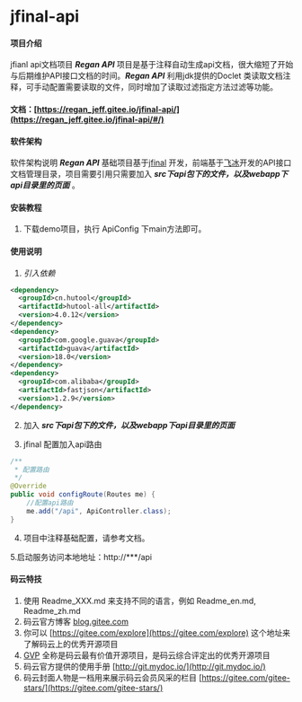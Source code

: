 # jfinal-api

#### 项目介绍
jfianl api文档项目
***Regan API*** 项目是基于注释自动生成api文档，很大缩短了开始与后期维护API接口文档的时间。***Regan API*** 利用jdk提供的Doclet
类读取文档注释，可手动配置需要读取的文件，同时增加了读取过滤指定方法过滤等功能。

#### 文档：[https://regan_jeff.gitee.io/jfinal-api/](https://regan_jeff.gitee.io/jfinal-api/#/)

#### 软件架构
软件架构说明
***Regan API*** 基础项目基于[jfinal](http://www.jfinal.com/) 开发，前端基于[飞冰](https://alibaba.github.io/ice)开发的API接口文档管理目录，项目需要引用只需要加入 ***src下api包下的文件，以及webapp下api目录里的页面*** 。

#### 安装教程

1. 下载demo项目，执行 ApiConfig 下main方法即可。

#### 使用说明

1. _引入依赖_

```xml
<dependency>
  <groupId>cn.hutool</groupId>
  <artifactId>hutool-all</artifactId>
  <version>4.0.12</version>
</dependency>
<dependency>
  <groupId>com.google.guava</groupId>
  <artifactId>guava</artifactId>
  <version>18.0</version>
</dependency>
<dependency>
  <groupId>com.alibaba</groupId>
  <artifactId>fastjson</artifactId>
  <version>1.2.9</version>
</dependency>
```

2. 加入 ***src下api包下的文件，以及webapp下api目录里的页面***

3. jfinal 配置加入api路由

```java
/**
 * 配置路由
 */
@Override
public void configRoute(Routes me) {
    //配置api路由
    me.add("/api", ApiController.class);
}
```
4. 项目中注释基础配置，请参考文档。

5.启动服务访问本地地址：http://***/api

#### 码云特技

1. 使用 Readme\_XXX.md 来支持不同的语言，例如 Readme\_en.md, Readme\_zh.md
2. 码云官方博客 [blog.gitee.com](https://blog.gitee.com)
3. 你可以 [https://gitee.com/explore](https://gitee.com/explore) 这个地址来了解码云上的优秀开源项目
4. [GVP](https://gitee.com/gvp) 全称是码云最有价值开源项目，是码云综合评定出的优秀开源项目
5. 码云官方提供的使用手册 [http://git.mydoc.io/](http://git.mydoc.io/)
6. 码云封面人物是一档用来展示码云会员风采的栏目 [https://gitee.com/gitee-stars/](https://gitee.com/gitee-stars/)
